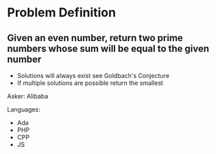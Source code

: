 # Problem Definition

## Given an even number, return two prime numbers whose sum will be equal to the given number
- Solutions will always exist see Goldbach's Conjecture
- If multiple solutions are possible return the smallest

Asker: Alibaba

Languages:
- Ada
- PHP
- CPP
- JS
